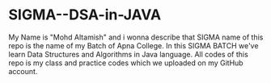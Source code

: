 # SIGMA--DSA-in-JAVA
My Name is "Mohd Altamish" and i wonna describe that SIGMA name of this repo is the name of my Batch of Apna College. In this SIGMA BATCH we've learn Data Structures and Algorithms in Java language. All codes of this repo is my class and practice codes which we uploaded on my GitHub account.
